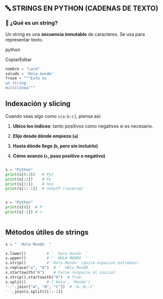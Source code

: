 ## 🔤 STRINGS EN PYTHON (CADENAS DE TEXTO)

### 📌 ¿Qué es un string?

Un string es una **secuencia inmutable** de caracteres. Se usa para representar texto.

python

CopiarEditar

```python
nombre = "Lara"
saludo = 'Hola mundo'
frase = """Esto es
un string
multilínea"""

```

## Indexación y slicing

Cuando veas algo como `s[a:b:c]`, piensa así:

1. **Ubico los índices**: tanto positivos como negativos si es necesario.
    
2. **Elijo desde dónde empiezo (`a`)**
    
3. **Hasta dónde llego (`b`, pero sin incluirlo)**
    
4. **Cómo avanzo (`c`, paso positivo o negativo)**

```python

s = "Python"
print(s[0:3])   # Pyt
print(s[:2])    # Py
print(s[3:])    # hon
print(s[::-1])  # nohytP (reversa)


s = "Python"
print(s[0])  # P
print(s[-1]) # n



```

## Métodos útiles de strings

```python
s = "  Hola Mundo  "

s.lower()         # '  hola mundo  '
s.upper()         # '  HOLA MUNDO  '
s.strip()         # 'Hola Mundo' (quita espacios extremos)
s.replace("o", "0")  # '  H0la Mund0  '
s.startswith("H")    # False (espacio al inicio)
s.strip().startswith("H")  # True
s.split()         # ['Hola', 'Mundo']
"::".join(["A", "B", "C"])  # 'A::B::C'
' '.join(s.split()[::-1])

```


```
```


```
```